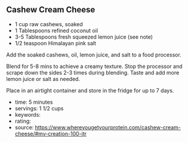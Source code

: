 Cashew Cream Cheese
-----

- 1 cup raw cashews, soaked
- 1 Tablespoons refined coconut oil
- 3-5 Tablespoons fresh squeezed lemon juice (see note)
- 1/2 teaspoon Himalayan pink salt

Add the soaked cashews, oil, lemon juice, and salt to a food processor.

Blend for 5-8 mins to achieve a creamy texture. Stop the processor and scrape down the sides 2-3 times during blending. Taste and add more lemon juice or salt as needed.

Place in an airtight container and store in the fridge for up to 7 days.


- time: 5 minutes
- servings: 1 1/2 cups
- keywords:
- rating:
- source: https://www.whereyougetyourprotein.com/cashew-cream-cheese/#mv-creation-100-jtr
